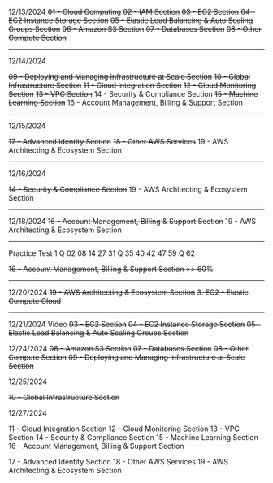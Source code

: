12/13/2024
~~01 - Cloud Computing~~
~~02 - IAM Section~~
~~03 - EC2 Section~~
~~04 - EC2 Instance Storage Section~~
~~05 - Elastic Load Balancing & Auto Scaling Groups Section~~
~~06 - Amazon S3 Section~~
~~07 - Databases Section~~
~~08 - Other Compute Section~~

---

12/14/2024

~~09 - Deploying and Managing Infrastructure at Scale Section~~
~~10 - Global Infrastructure Section~~
~~11 - Cloud Integration Section~~
~~12 - Cloud Monitoring Section~~
~~13 - VPC Section~~
14 - Security & Compliance Section
~~15 - Machine Learning Section~~
16 - Account Management, Billing & Support Section

---

12/15/2024

~~17 - Advanced Identity Section~~
~~18 - Other AWS Services~~
19 - AWS Architecting & Ecosystem Section

---

12/16/2024

~~14 - Security & Compliance Section~~
19 - AWS Architecting & Ecosystem Section

---

12/18/2024
~~16 - Account Management, Billing & Support Section~~
19 - AWS Architecting & Ecosystem Section

---

Practice Test 1
Q 02 08 14 27 31
Q 35 40 42 47 59
Q 62

~~16 - Account Management, Billing & Support Section >> 60%~~

---

12/20/2024
~~19 - AWS Architecting & Ecosystem Section~~
~~3. EC2 - Elastic Compute Cloud~~

---

12/21/2024
Video
~~03 - EC2 Section~~
~~04 - EC2 Instance Storage Section~~
~~05 - Elastic Load Balancing & Auto Scaling Groups Section~~

12/24/2024
~~06 - Amazon S3 Section~~
~~07 - Databases Section~~
~~08 - Other Compute Section~~
~~09 - Deploying and Managing Infrastructure at Scale Section~~

12/25/2024

~~10 - Global Infrastructure Section~~

12/27/2024

~~11 - Cloud Integration Section~~
~~12 - Cloud Monitoring Section~~
13 - VPC Section
14 - Security & Compliance Section
15 - Machine Learning Section
16 - Account Management, Billing & Support Section

17 - Advanced Identity Section
18 - Other AWS Services
19 - AWS Architecting & Ecosystem Section
